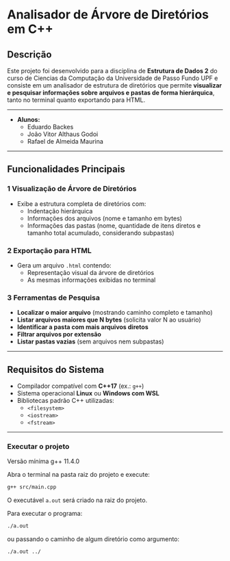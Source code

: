 # Analisador de Árvore de Diretórios em C++

## Descrição
Este projeto foi desenvolvido para a disciplina de **Estrutura de Dados 2**  do curso de Ciencias da Computação da Universidade de Passo Fundo UPF e consiste em um analisador de estrutura de diretórios que permite **visualizar e pesquisar informações sobre arquivos e pastas de forma hierárquica**, tanto no terminal quanto exportando para HTML.

---

- **Alunos:**  
  - Eduardo Backes
  - João Vitor Althaus Godoi    
  - Rafael de Almeida Maurina

---

## Funcionalidades Principais

### 1 Visualização de Árvore de Diretórios
- Exibe a estrutura completa de diretórios com:
  -  Indentação hierárquica
  -  Informações dos arquivos (nome e tamanho em bytes)
  -  Informações das pastas (nome, quantidade de itens diretos e tamanho total acumulado, considerando subpastas)

### 2 Exportação para HTML
- Gera um arquivo `.html` contendo:
  -  Representação visual da árvore de diretórios
  -  As mesmas informações exibidas no terminal

### 3 Ferramentas de Pesquisa
-  **Localizar o maior arquivo** (mostrando caminho completo e tamanho)  
-  **Listar arquivos maiores que N bytes** (solicita valor N ao usuário)  
-  **Identificar a pasta com mais arquivos diretos**  
-  **Filtrar arquivos por extensão**  
-  **Listar pastas vazias** (sem arquivos nem subpastas)  

---

## Requisitos do Sistema
- Compilador compatível com **C++17** (ex.: `g++`)
- Sistema operacional **Linux** ou **Windows com WSL**
- Bibliotecas padrão C++ utilizadas:
  - `<filesystem>`
  - `<iostream>`
  - `<fstream>`

---

### Executar o projeto

Versão mínima g++ 11.4.0

Abra o terminal na pasta raiz do projeto e execute:

```sh
g++ src/main.cpp
```

O executável `a.out` será criado na raiz do projeto.

Para executar o programa:

```sh
./a.out
```

ou passando o caminho de algum diretório como argumento:

```sh
./a.out ../
```
